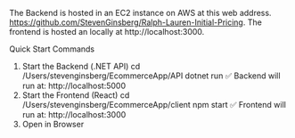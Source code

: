 The Backend is hosted in an EC2 instance on AWS at this web address. https://github.com/StevenGinsberg/Ralph-Lauren-Initial-Pricing. The frontend is hosted an locally at http://localhost:3000.

Quick Start Commands
1. Start the Backend (.NET API)
cd /Users/stevenginsberg/EcommerceApp/API
dotnet run
✅ Backend will run at: http://localhost:5000
2. Start the Frontend (React)
cd /Users/stevenginsberg/EcommerceApp/client
npm start
✅ Frontend will run at: http://localhost:3000
3. Open in Browser

